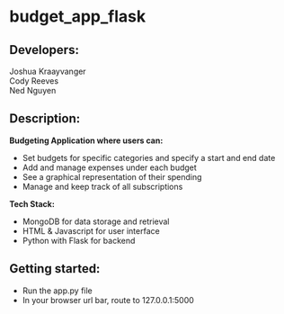 # budget_app_flask

## Developers:
Joshua Kraayvanger  
Cody Reeves  
Ned Nguyen  

## Description:
**Budgeting Application where users can:**

- Set budgets for specific categories and specify a start and end date  
- Add and manage expenses under each budget  
- See a graphical representation of their spending  
- Manage and keep track of all subscriptions  

**Tech Stack:**  

- MongoDB for data storage and retrieval  
- HTML & Javascript for user interface  
- Python with Flask for backend  


## Getting started:
- Run the app.py file  
- In your browser url bar, route to 127.0.0.1:5000  
